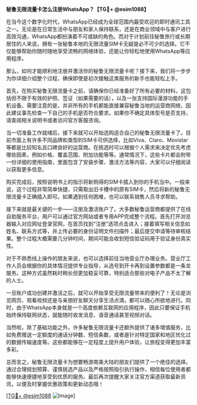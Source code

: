 **秘鲁无限流量卡怎么注册WhatsApp？【TG💪+ @esim1088】**

在当今这个数字化时代，WhatsApp已经成为全球范围内最受欢迎的即时通讯工具之一。无论是在日常生活中与朋友和家人保持联系，还是在商业领域中与客户进行高效沟通，WhatsApp都扮演着不可或缺的角色。而对于计划前往秘鲁旅行或长期居住的人来说，拥有一张秘鲁本地的无限流量SIM卡无疑是必不可少的选择。它不仅能够帮助你随时随地享受流畅的网络体验，还能让你轻松地使用WhatsApp等应用程序。

那么，如何才能顺利地注册并激活你的秘鲁无限流量卡呢？接下来，我们将一步步为你详细介绍整个过程，确保即使是初次接触这类服务的新手也能轻松上手。

首先，在购买秘鲁无限流量卡之前，请确保你已经准备好了所有必要的材料。这包括但不限于有效的护照、签证（如果需要的话），以及一张支持国际漫游功能的手机设备。需要注意的是，并非所有的手机都能直接兼容秘鲁当地的运营商网络，因此建议事先检查一下自己的手机是否符合要求。如果你不确定具体型号是否支持，请查阅相关说明书或者访问官方客服咨询。

当一切准备工作就绪后，接下来就可以开始选购适合自己的秘鲁无限流量卡了。目前市面上有许多不同品牌和类型的SIM卡可供选择，比如Viva、Claro、Movistar等都是比较知名且口碑良好的运营商。在挑选时可以根据个人需求来决定优先考虑哪些因素，例如价格、覆盖范围、附加功能等等。通常情况下，这些卡片都会附带一份详细的使用指南，里面包含了安装步骤、激活方法等内容，大家可以仔细阅读以获取更多信息。

购买完成后，按照说明书上的指示将新购得的SIM卡插入到你的手机当中。一般来说，这个过程非常简单快捷，只需取出旧卡槽中的原有SIM卡，然后将新的秘鲁无限流量卡正确插入即可。如果遇到任何困难，也可以联系销售人员寻求帮助。

接下来就是最关键的一步——注册及激活账户了。大多数秘鲁运营商都提供了在线自助服务平台，用户可以通过官方网站或者专用APP完成整个流程。首先打开浏览器输入对应网址登录官网，在首页找到“注册”选项点击进入；接着填写相关信息如姓名、联系方式等，并上传必要的身份证明文件扫描件；最后提交申请等待审核结果。整个过程大概需要几分钟时间，期间可能会收到短信验证码用于验证身份真实性。

对于不熟悉线上操作的朋友来说，也可以选择前往当地营业厅办理业务。营业厅工作人员会根据你的具体情况提供专业指导，从选号到开卡再到设置参数都是一条龙服务。这种方式虽然耗时稍长但更加稳妥可靠，特别适合那些对电子产品不太了解的人士。

一旦账户成功创建并激活之后，就可以开始享受无限流量带来的便利了！无论是浏览网页、观看视频还是与亲朋好友聊天分享生活点滴，都可以随心所欲地进行。同时，由于WhatsApp本身就是一个高度依赖互联网的应用程序，因此只要保证手机始终保持联网状态，就能随时收发消息、语音通话甚至视频对话。

当然啦，除了基础功能之外，许多秘鲁无限流量卡还额外提供了诸多增值服务，比如免费赠送一定额度的通话分钟数、短信条数，或者是针对特定国家和地区优化过的数据传输速度等。这些都能够在一定程度上提升用户体验，让旅程变得更加丰富多彩。

总而言之，秘鲁无限流量卡为想要畅游南美大陆的朋友们提供了一个绝佳的选择。通过合理规划预算、谨慎挑选产品以及严格按照指引执行操作，相信每位使用者都能够快速便捷地享受到优质的服务。最后再次提醒大家关注官方渠道获取最新资讯，以便及时掌握优惠政策和更新动态哦！

[[TG💪+ @esim1088](https://t.me/s/esim1088) ![Image](https://i.postimg.cc/4NQfJmqS/Snipaste-2025-05-13-00-14-12.png)]